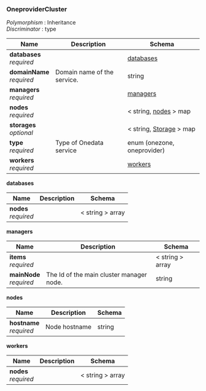 
<a name="oneprovidercluster"></a>
### OneproviderCluster
*Polymorphism* : Inheritance  
*Discriminator* : type


|Name|Description|Schema|
|---|---|---|
|**databases**  <br>*required*||[databases](#oneprovidercluster-databases)|
|**domainName**  <br>*required*|Domain name of the service.|string|
|**managers**  <br>*required*||[managers](#oneprovidercluster-managers)|
|**nodes**  <br>*required*||< string, [nodes](#oneprovidercluster-nodes) > map|
|**storages**  <br>*optional*||< string, [Storage](Storage.md#storage) > map|
|**type**  <br>*required*|Type of Onedata service|enum (onezone, oneprovider)|
|**workers**  <br>*required*||[workers](#oneprovidercluster-workers)|

<a name="oneprovidercluster-databases"></a>
**databases**

|Name|Description|Schema|
|---|---|---|
|**nodes**  <br>*required*||< string > array|

<a name="oneprovidercluster-managers"></a>
**managers**

|Name|Description|Schema|
|---|---|---|
|**items**  <br>*required*||< string > array|
|**mainNode**  <br>*required*|The Id of the main cluster manager node.|string|

<a name="oneprovidercluster-nodes"></a>
**nodes**

|Name|Description|Schema|
|---|---|---|
|**hostname**  <br>*required*|Node hostname|string|

<a name="oneprovidercluster-workers"></a>
**workers**

|Name|Description|Schema|
|---|---|---|
|**nodes**  <br>*required*||< string > array|




